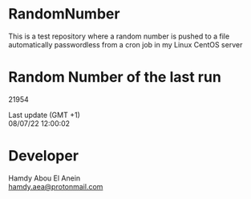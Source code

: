 # RandomNumber    
This is a test repository where a random number is pushed to a file automatically passwordless from a cron job in my Linux CentOS server    
# Random Number of the last run   
21954
      
Last update (GMT +1)    
08/07/22 12:00:02
# Developer    
Hamdy Abou El Anein   
hamdy.aea@protonmail.com
